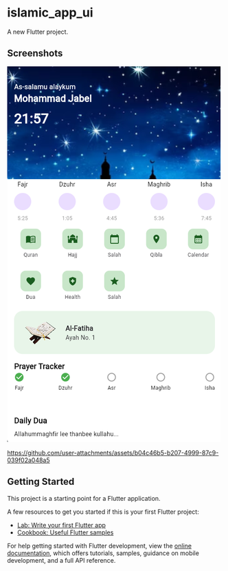 # islamic_app_ui

A new Flutter project.

## Screenshots
![img.png](img.png)


https://github.com/user-attachments/assets/b04c46b5-b207-4999-87c9-039f02a048a5
## Getting Started

This project is a starting point for a Flutter application.

A few resources to get you started if this is your first Flutter project:

- [Lab: Write your first Flutter app](https://docs.flutter.dev/get-started/codelab)
- [Cookbook: Useful Flutter samples](https://docs.flutter.dev/cookbook)

For help getting started with Flutter development, view the
[online documentation](https://docs.flutter.dev/), which offers tutorials,
samples, guidance on mobile development, and a full API reference.
